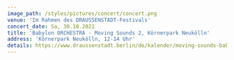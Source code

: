 ```yaml
---
image_path: /styles/pictures/concert/concert.png
venue: 'Im Rahmen des DRAUSSENSTADT-Festivals'
concert_date: Sa, 30.10.2021
title: 'Babylon ORCHESTRA - Moving Sounds 2, Körnerpark Neukölln'
address: 'Körnerpark Neukölln, 12-14 Uhr'
details: https://www.draussenstadt.berlin/de/kalender/moving-sounds-babylon-orchestra/1874
---
```

